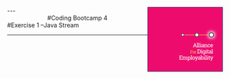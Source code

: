 <img align="right" src="https://github.com/AFDEmp/Java/blob/master/CB4_MMa18/images/afdempLogo.png">
---

<center>#Coding Bootcamp 4</center>
#Exercise 1 –Java Stream

---
